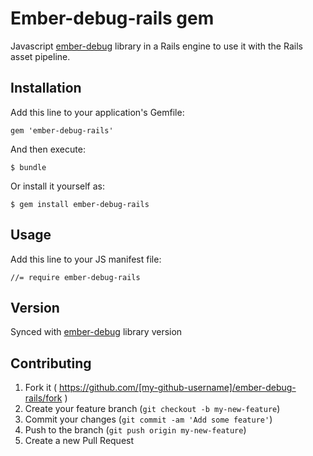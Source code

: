 # Ember-debug-rails gem

Javascript [ember-debug](https://github.com/aexmachina/ember-debug) library in a Rails engine to use it with the Rails asset pipeline.

## Installation

Add this line to your application's Gemfile:

    gem 'ember-debug-rails'

And then execute:

    $ bundle

Or install it yourself as:

    $ gem install ember-debug-rails

## Usage

Add this line to your JS manifest file:

    //= require ember-debug-rails

## Version

Synced with [ember-debug](https://github.com/aexmachina/ember-debug) library version

## Contributing

1. Fork it ( https://github.com/[my-github-username]/ember-debug-rails/fork )
2. Create your feature branch (`git checkout -b my-new-feature`)
3. Commit your changes (`git commit -am 'Add some feature'`)
4. Push to the branch (`git push origin my-new-feature`)
5. Create a new Pull Request
